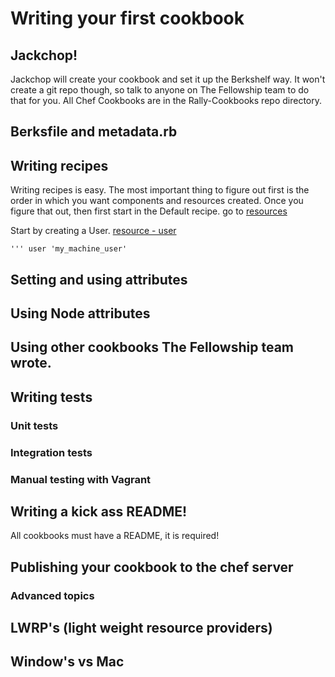 # Writing your first cookbook

## Jackchop!

  Jackchop will create your cookbook and set it up the Berkshelf way.   It won't create a git repo though, so talk to anyone on The Fellowship team to do that for you.   All Chef Cookbooks are in the Rally-Cookbooks repo directory.


## Berksfile and metadata.rb


## Writing recipes

  Writing recipes is easy.   The most important thing to figure out first is the order in which you want components and resources created.   Once you figure that out, then first start in the Default recipe.   go to [resources](docs.opscode.com/chef/resources.html)

  Start by creating a User.   [resource - user](docs.opscode.com/chef/resources.html#user)

    ''' user 'my_machine_user'

## Setting and using attributes

## Using Node attributes

## Using other cookbooks The Fellowship team wrote.




## Writing tests


### Unit tests


### Integration tests


### Manual testing with Vagrant


## Writing a kick ass README!

  All cookbooks must have a README, it is required!

## Publishing your cookbook to the chef server




### Advanced topics

## LWRP's (light weight resource providers)

## Window's vs Mac

##
